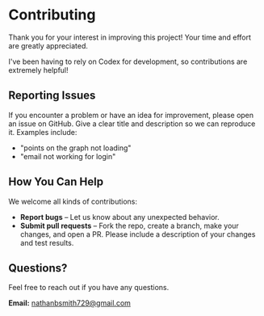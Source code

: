 # Contributing

Thank you for your interest in improving this project! Your time and effort are greatly appreciated.

I've been having to rely on Codex for development, so contributions are extremely helpful!

## Reporting Issues
If you encounter a problem or have an idea for improvement, please open an issue on GitHub. Give a clear title and description so we can reproduce it. Examples include:
- "points on the graph not loading"
- "email not working for login"

## How You Can Help
We welcome all kinds of contributions:
- **Report bugs** – Let us know about any unexpected behavior.
- **Submit pull requests** – Fork the repo, create a branch, make your changes, and open a PR. Please include a description of your changes and test results.

## Questions?
Feel free to reach out if you have any questions.

**Email:** nathanbsmith729@gmail.com
